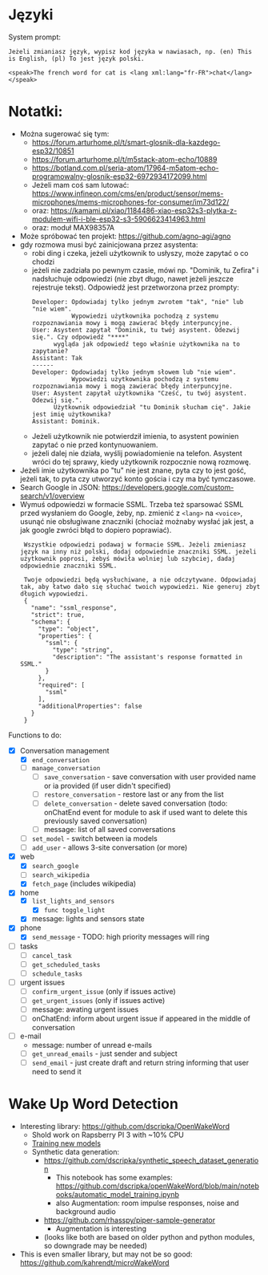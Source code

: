 

# Języki

System prompt:

```
Jeżeli zmianiasz język, wypisz kod języka w nawiasach, np. (en) This is English, (pl) To jest język polski.
```

```ssml
<speak>The french word for cat is <lang xml:lang="fr-FR">chat</lang></speak>
```

# Notatki:
 - Można sugerować się tym:
   - https://forum.arturhome.pl/t/smart-glosnik-dla-kazdego-esp32/10851
   - https://forum.arturhome.pl/t/m5stack-atom-echo/10889
   - https://botland.com.pl/seria-atom/17964-m5atom-echo-programowalny-glosnik-esp32-6972934172099.html
   - Jeżeli mam coś sam lutować: https://www.infineon.com/cms/en/product/sensor/mems-microphones/mems-microphones-for-consumer/im73d122/
   - oraz: https://kamami.pl/xiao/1184486-xiao-esp32s3-plytka-z-modulem-wifi-i-ble-esp32-s3-5906623414963.html
   - oraz: moduł MAX98357A
 - Może spróbować ten projekt: https://github.com/agno-agi/agno
 - gdy rozmowa musi być zainicjowana przez asystenta:
   - robi ding i czeka, jeżeli użytkownik to usłyszy, może zapytać o co chodzi
   - jeżeli nie zadziała po pewnym czasie, mówi np. "Dominik, tu Zefira" i nadsłuchuje odpowiedzi (nie zbyt długo, nawet jeżeli jeszcze rejestruje tekst).
     Odpowiedź jest przetworzona przez prompty:
     ```
     Developer: Opdowiadaj tylko jednym zwrotem "tak", "nie" lub "nie wiem".
                Wypowiedzi użytkownika pochodzą z systemu rozpoznawiania mowy i mogą zawierać błędy interpuncyjne.
     User: Asystent zapytał "Dominik, tu twój asystent. Odezwij się.". Czy odpowiedź "****"
           wygląda jak odpowiedź tego właśnie użytkownika na to zapytanie?
     Assistant: Tak
     ------
     Developer: Opdowiadaj tylko jednym słowem lub "nie wiem".
                Wypowiedzi użytkownika pochodzą z systemu rozpoznawiania mowy i mogą zawierać błędy interpuncyjne.
     User: Asystent zapytał użytkownika "Cześć, tu twój asystent. Odezwij się.".
           Użytkownik odpowiedział "tu Dominik słucham cię". Jakie jest imię użytkownika?
     Assistant: Dominik.
     ```
   - Jeżeli użytkownik nie potwierdził imienia, to asystent powinien zapytać o nie przed kontynuowaniem.
   - jeżeli dalej nie działa, wyślij powiadomienie na telefon. Asystent wróci do tej sprawy, kiedy użytkownik rozpocznie nową rozmowę.
 - Jeżeli imie użytkownika po "tu" nie jest znane, pyta czy to jest gość, jeżeli tak, to pyta czy utworzyć konto gościa i czy ma być tymczasowe.
 - Search Google in JSON: https://developers.google.com/custom-search/v1/overview
 - Wymuś odpowiedzi w formacie SSML. Trzeba też sparsować SSML przed wysłaniem do Google, żeby, np. zmienić z `<lang>` na `<voice>`,
   usunąć nie obsługiwane znaczniki (chociaż możnaby wysłać jak jest, a jak google zwróci błąd to dopiero poprawiać).
   ```
    Wszystkie odpowiedzi podawaj w formacie SSML. Jeżeli zmieniasz język na inny niż polski, dodaj odpowiednie znaczniki SSML. jeżeli użytkownik poprosi, żebyś mówiła wolniej lub szybciej, dadaj odpowiednie znaczniki SSML.

    Twoje odpowiedzi będą wysłuchiwane, a nie odczytywane. Odpowiadaj tak, aby łatwo dało się słuchać twoich wypowiedzi. Nie generuj zbyt długich wypowiedzi.
    {
      "name": "ssml_response",
      "strict": true,
      "schema": {
        "type": "object",
        "properties": {
          "ssml": {
            "type": "string",
            "description": "The assistant's response formatted in SSML."
          }
        },
        "required": [
          "ssml"
        ],
        "additionalProperties": false
      }
    }
   ```

Functions to do:
* [x] Conversation management
  * [x] `end_conversation`
  * [ ] `manage_conversation`
    * [ ] `save_conversation` - save conversation with user provided name or ia provided (if user didn't specified)
    * [ ] `restore_conversation` - restore last or any from the list
    * [ ] `delete_conversation` - delete saved conversation (todo: onChatEnd event for module to ask if used want to delete this previously saved conversation)
    * [ ] message: list of all saved conversations
  * [ ] `set_model` - switch between ia models
  * [ ] `add_user` - allows 3-site conversation (or more)
* [x] web
  * [x] `search_google`
  * [ ] `search_wikipedia`
  * [x] `fetch_page` (includes wikipedia)
* [x] home
  * [x] `list_lights_and_sensors`
    * [x] `func toggle_light`
  * [x] message: lights and sensors state
* [x] phone
  * [x] `send_message` - TODO: high priority messages will ring
* [ ] tasks
  * [ ] `cancel_task`
  * [ ] `get_scheduled_tasks`
  * [ ] `schedule_tasks`
* [ ] urgent issues
  * [ ] `confirm_urgent_issue` (only if issues active)
  * [ ] `get_urgent_issues` (only if issues active)
  * [ ] message: awating urgent issues
  * [ ] onChatEnd: inform about urgent issue if appeared in the middle of conversation
* [ ] e-mail
  * message: number of unread e-mails
  * [ ] `get_unread_emails` - just sender and subject
  * [ ] `send_email` - just create draft and return string informing that user need to send it

# Wake Up Word Detection

* Interesting library: https://github.com/dscripka/OpenWakeWord
  * Shold work on Rapsberry PI 3 with ~10% CPU
  * [Training new models](https://github.com/dscripka/OpenWakeWord?tab=readme-ov-file#training-new-models)
  * Synthetic data generation:
    * https://github.com/dscripka/synthetic_speech_dataset_generation
      * This notebook has some examples: https://github.com/dscripka/openWakeWord/blob/main/notebooks/automatic_model_training.ipynb
      * also Augmentation: room impulse responses, noise and background audio
    * https://github.com/rhasspy/piper-sample-generator
      * Augmentation is interesting
    * (looks like both are based on older python and python modules, so downgrade may be needed)
* This is even smaller library, but may not be so good: https://github.com/kahrendt/microWakeWord
